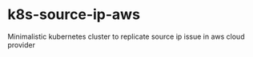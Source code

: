 # k8s-source-ip-aws
Minimalistic kubernetes cluster to replicate source ip issue in aws cloud provider
